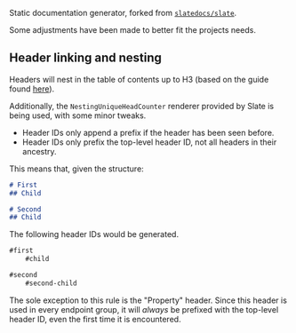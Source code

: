 Static documentation generator, forked from [`slatedocs/slate`](https://github.com/slatedocs/slate).

Some adjustments have been made to better fit the projects needs.

## Header linking and nesting
Headers will nest in the table of contents up to H3 (based on the guide found
[here](https://github.com/slatedocs/slate/wiki/Deeper-Nesting#static-table-of-contents)).

Additionally, the `NestingUniqueHeadCounter` renderer provided by Slate is being used, with some minor tweaks.
- Header IDs only append a prefix if the header has been seen before.
- Header IDs only prefix the top-level header ID, not all headers in their ancestry.

This means that, given the structure:

```md
# First
## Child

# Second
## Child
```

The following header IDs would be generated.

```md
#first
    #child

#second
    #second-child
```

The sole exception to this rule is the "Property" header. Since this header is used in every endpoint group, it will
_always_ be prefixed with the top-level header ID, even the first time it is encountered.